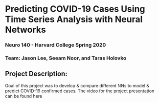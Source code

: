 # Predicting COVID-19 Cases Using Time Series Analysis with Neural Networks
### Neuro 140 - Harvard College Spring 2020
### Team: Jason Lee, Seeam Noor, and Taras Holovko

## Project Description:
Goal of this project was to develop & compare different NNs to model & predict COVID-19 confirmed cases.
The video for the project presentation can be found here


